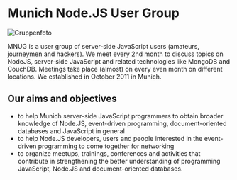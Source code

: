 # Munich Node.JS User Group

![Gruppenfoto](/downloads/20111201_participants.png)

MNUG is a user group of server-side JavaScript users (amateurs, journeymen and hackers). 
We meet every 2nd month to discuss topics on NodeJS, server-side JavaScript and related technologies like MongoDB and CouchDB. 
Meetings take place (almost) on every even month on different locations. 
We established in October 2011 in Munich.

## Our aims and objectives

*   to help Munich server-side JavaScript programmers to obtain broader knowledge of Node.JS, event-driven programming,
    document-oriented databases and JavaScript in general
*   to help Node.JS developers, users and people interested in the event-driven programming to come together for networking
*   to organize meetups, trainings, conferences and activities that contribute in strengthening the better understanding 
    of programming JavaScript, Node.JS and document-oriented databases.
